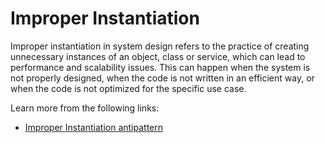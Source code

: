 # Improper Instantiation

Improper instantiation in system design refers to the practice of creating unnecessary instances of an object, class or service, which can lead to performance and scalability issues. This can happen when the system is not properly designed, when the code is not written in an efficient way, or when the code is not optimized for the specific use case.

Learn more from the following links:

- [Improper Instantiation antipattern](https://learn.microsoft.com/en-us/azure/architecture/antipatterns/improper-instantiation/)
